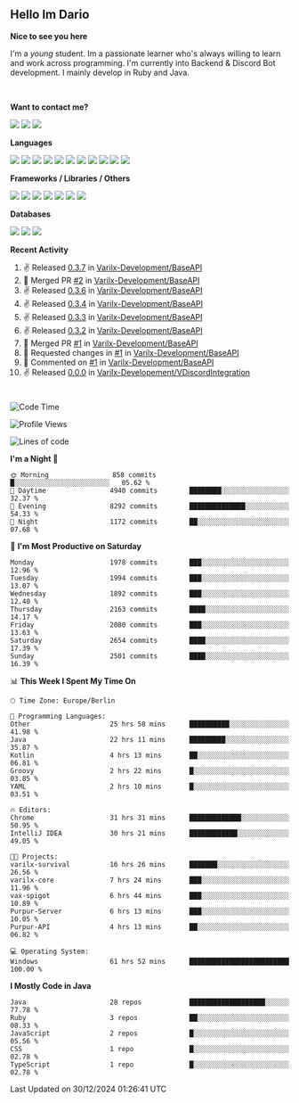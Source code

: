 <h2>Hello Im Dario</h2>

**Nice to see you here**

I'm a *young* student. Im a passionate learner who's always willing to learn and work across
programming. I'm currently into Backend & Discord Bot development. I mainly develop in Ruby and Java.

<br/>

**Want to contact me?**

<a href="https://github.com/knerio"><img src="https://img.shields.io/badge/-Github-blue?style=for-the-badge&logo=github&logoColor=white"/></a> <a href="https://discord.com/users/639416958923702292"><img src="https://img.shields.io/badge/-knerio-blue?style=for-the-badge&logo=discord&logoColor=white"/></a> <a href="https://twitch.tv/dopalos_"><img src="https://img.shields.io/badge/-twitch-blue?style=for-the-badge&logo=twitch&logoColor=white"/></a>

**Languages**

<img src="https://img.shields.io/badge/-HTML-blue?style=for-the-badge&logo=html5&logoColor=white"/> <img src="https://img.shields.io/badge/-CSS-blue?style=for-the-badge&logo=CSS3&logoColor=white"/> <img src="https://img.shields.io/badge/-Javascript-blue?style=for-the-badge&logo=javascript&logoColor=white"/> <img src="https://img.shields.io/badge/-Typescript-blue?style=for-the-badge&logo=TypeScript&logoColor=white"/> <img src="https://img.shields.io/badge/-Java-blue?style=for-the-badge&logo=java&logoColor=white"/> <img src="https://img.shields.io/badge/-Kotlin-blue?style=for-the-badge&logo=kotlin&logoColor=white"/> <img src="https://img.shields.io/badge/-SQL-blue?style=for-the-badge&logo=MYSQL&logoColor=white"/> <img src="https://img.shields.io/badge/-Markdown-blue?style=for-the-badge&logo=Markdown&logoColor=white"/> <img src="https://img.shields.io/badge/-JSON-blue?style=for-the-badge&logo=JSON&logoColor=white"/> <img src="https://img.shields.io/badge/-Git-blue?style=for-the-badge&logo=Git&logoColor=white"/> <img src="https://img.shields.io/badge/-Ruby-blue?style=for-the-badge&logo=Ruby&logoColor=white"/>
<br/>

 **Frameworks / Libraries / Others**

<img src="https://img.shields.io/badge/-Bootstrap-blue?style=for-the-badge&logo=Bootstrap&logoColor=white"/> <img src="https://img.shields.io/badge/-Node.JS-blue?style=for-the-badge&logo=node.js&logoColor=white"/> <img src="https://img.shields.io/badge/-React-blue?style=for-the-badge&logo=React&logoColor=white"/> <img src="https://img.shields.io/badge/-Express-blue?style=for-the-badge&logo=Express&logoColor=white"/> <img src="https://img.shields.io/badge/-Next.Js-blue?style=for-the-badge&logo=Next.Js&logoColor=white"/> <img src="https://img.shields.io/badge/-Ruby_On_Rails-blue?style=for-the-badge&logo=ruby-on-rails&logoColor=white"/> <img src="https://img.shields.io/badge/-JDA-blue?style=for-the-badge&logo=JDA&logoColor=white"/>

**Databases**

<img src="https://img.shields.io/badge/-MongoDB-blue?style=for-the-badge&logo=mongodb&logoColor=white"/> <img src="https://img.shields.io/badge/-MariaDB-blue?style=for-the-badge&logo=MariaDB&logoColor=white"/>
<img src="https://img.shields.io/badge/-PostgreSQL-blue?style=for-the-badge&logo=PostgreSQl&logoColor=white"/>

**Recent Activity**

<!--RECENT_ACTIVITY:start-->
1. ✌️ Released [0.3.7](https://github.com/Varilx-Development/BaseAPI/releases/tag/0.3.7) in [Varilx-Development/BaseAPI](https://github.com/Varilx-Development/BaseAPI)<br>
2. 🎉 Merged PR [#2](https://github.com/Varilx-Development/BaseAPI/pull/2) in [Varilx-Development/BaseAPI](https://github.com/Varilx-Development/BaseAPI)<br>
3. ✌️ Released [0.3.6](https://github.com/Varilx-Development/BaseAPI/releases/tag/0.3.6) in [Varilx-Development/BaseAPI](https://github.com/Varilx-Development/BaseAPI)<br>
4. ✌️ Released [0.3.4](https://github.com/Varilx-Development/BaseAPI/releases/tag/0.3.4) in [Varilx-Development/BaseAPI](https://github.com/Varilx-Development/BaseAPI)<br>
5. ✌️ Released [0.3.3](https://github.com/Varilx-Development/BaseAPI/releases/tag/0.3.3) in [Varilx-Development/BaseAPI](https://github.com/Varilx-Development/BaseAPI)<br>
6. ✌️ Released [0.3.2](https://github.com/Varilx-Development/BaseAPI/releases/tag/0.3.2) in [Varilx-Development/BaseAPI](https://github.com/Varilx-Development/BaseAPI)<br>
7. 🎉 Merged PR [#1](https://github.com/Varilx-Development/BaseAPI/pull/1) in [Varilx-Development/BaseAPI](https://github.com/Varilx-Development/BaseAPI)<br>
8. 🔴 Requested changes in [#1](https://github.com/Varilx-Development/BaseAPI/pull/1#pullrequestreview-2525400696) in [Varilx-Development/BaseAPI](https://github.com/Varilx-Development/BaseAPI)<br>
9. 💬 Commented on [#1](https://github.com/Varilx-Development/BaseAPI/pull/1#discussion_r1899430914) in [Varilx-Development/BaseAPI](https://github.com/Varilx-Development/BaseAPI)<br>
10. ✌️ Released [0.0.0](https://github.com/Varilx-Developement/VDiscordIntegration/releases/tag/0.0.0) in [Varilx-Developement/VDiscordIntegration](https://github.com/Varilx-Developement/VDiscordIntegration)<br>
<!--RECENT_ACTIVITY:end-->
 
#

<!--START_SECTION:waka-->
![Code Time](http://img.shields.io/badge/Code%20Time-763%20hrs%2048%20mins-blue)

![Profile Views](http://img.shields.io/badge/Profile%20Views-0-blue)

![Lines of code](https://img.shields.io/badge/From%20Hello%20World%20I%27ve%20Written-796.7%20thousand%20lines%20of%20code-blue)

**I'm a Night 🦉** 

```text
🌞 Morning                858 commits         █░░░░░░░░░░░░░░░░░░░░░░░░   05.62 % 
🌆 Daytime                4940 commits        ████████░░░░░░░░░░░░░░░░░   32.37 % 
🌃 Evening                8292 commits        ██████████████░░░░░░░░░░░   54.33 % 
🌙 Night                  1172 commits        ██░░░░░░░░░░░░░░░░░░░░░░░   07.68 % 
```
📅 **I'm Most Productive on Saturday** 

```text
Monday                   1978 commits        ███░░░░░░░░░░░░░░░░░░░░░░   12.96 % 
Tuesday                  1994 commits        ███░░░░░░░░░░░░░░░░░░░░░░   13.07 % 
Wednesday                1892 commits        ███░░░░░░░░░░░░░░░░░░░░░░   12.40 % 
Thursday                 2163 commits        ████░░░░░░░░░░░░░░░░░░░░░   14.17 % 
Friday                   2080 commits        ███░░░░░░░░░░░░░░░░░░░░░░   13.63 % 
Saturday                 2654 commits        ████░░░░░░░░░░░░░░░░░░░░░   17.39 % 
Sunday                   2501 commits        ████░░░░░░░░░░░░░░░░░░░░░   16.39 % 
```


📊 **This Week I Spent My Time On** 

```text
🕑︎ Time Zone: Europe/Berlin

💬 Programming Languages: 
Other                    25 hrs 58 mins      ██████████░░░░░░░░░░░░░░░   41.98 % 
Java                     22 hrs 11 mins      █████████░░░░░░░░░░░░░░░░   35.87 % 
Kotlin                   4 hrs 13 mins       ██░░░░░░░░░░░░░░░░░░░░░░░   06.81 % 
Groovy                   2 hrs 22 mins       █░░░░░░░░░░░░░░░░░░░░░░░░   03.85 % 
YAML                     2 hrs 10 mins       █░░░░░░░░░░░░░░░░░░░░░░░░   03.51 % 

🔥 Editors: 
Chrome                   31 hrs 31 mins      █████████████░░░░░░░░░░░░   50.95 % 
IntelliJ IDEA            30 hrs 21 mins      ████████████░░░░░░░░░░░░░   49.05 % 

🐱‍💻 Projects: 
varilx-survival          16 hrs 26 mins      ███████░░░░░░░░░░░░░░░░░░   26.56 % 
varilx-core              7 hrs 24 mins       ███░░░░░░░░░░░░░░░░░░░░░░   11.96 % 
vax-spigot               6 hrs 44 mins       ███░░░░░░░░░░░░░░░░░░░░░░   10.89 % 
Purpur-Server            6 hrs 13 mins       ███░░░░░░░░░░░░░░░░░░░░░░   10.05 % 
Purpur-API               4 hrs 13 mins       ██░░░░░░░░░░░░░░░░░░░░░░░   06.82 % 

💻 Operating System: 
Windows                  61 hrs 52 mins      █████████████████████████   100.00 % 
```

**I Mostly Code in Java** 

```text
Java                     28 repos            ███████████████████░░░░░░   77.78 % 
Ruby                     3 repos             ██░░░░░░░░░░░░░░░░░░░░░░░   08.33 % 
JavaScript               2 repos             █░░░░░░░░░░░░░░░░░░░░░░░░   05.56 % 
CSS                      1 repo              █░░░░░░░░░░░░░░░░░░░░░░░░   02.78 % 
TypeScript               1 repo              █░░░░░░░░░░░░░░░░░░░░░░░░   02.78 % 
```




 Last Updated on 30/12/2024 01:26:41 UTC
<!--END_SECTION:waka-->


